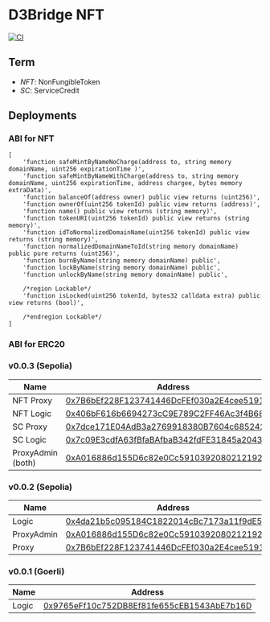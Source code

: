 # D3Bridge NFT
[![CI](https://github.com/d3servelabs/d3bridge-nft/actions/workflows/ci.yml/badge.svg)](https://github.com/d3servelabs/d3bridge-nft/actions/workflows/ci.yml)

## Term
- *NFT*: NonFungibleToken
- *SC*: ServiceCredit
## Deployments

### ABI for NFT

```
[
    'function safeMintByNameNoCharge(address to, string memory domainName, uint256 expirationTime )',
    'function safeMintByNameWithCharge(address to, string memory domainName, uint256 expirationTime, address chargee, bytes memory extraData)',
    'function balanceOf(address owner) public view returns (uint256)',
    'function ownerOf(uint256 tokenId) public view returns (address)',
    'function name() public view returns (string memory)',
    'function tokenURI(uint256 tokenId) public view returns (string memory)',
    'function idToNormalizedDomainName(uint256 tokenId) public view returns (string memory)',
    'function normalizedDomainNameToId(string memory domainName) public pure returns (uint256)',
    'function burnByName(string memory domainName) public',
    'function lockByName(string memory domainName) public',
    'function unlockByName(string memory domainName) public',

    /*region Lockable*/
    'function isLocked(uint256 tokenId, bytes32 calldata extra) public view returns (bool)',

    /*endregion Lockable*/
]
```
### ABI for ERC20



### v0.0.3 (Sepolia)

| Name                | Address                                                                                                                            |
| ------------------- | ---------------------------------------------------------------------------------------------------------------------------------- |
| NFT Proxy           | [0x7B6bEf228F123741446DcFEf030a2E4cee519144](https://sepolia.etherscan.io/address/0x7B6bEf228F123741446DcFEf030a2E4cee519144#code) |
| NFT Logic           | [0x406bF616b6694273cC9E789C2FF46Ac3f4B68dF8](https://sepolia.etherscan.io/address/0x406bF616b6694273cC9E789C2FF46Ac3f4B68dF8#code) |
| SC Proxy            | [0x7dce171E04AdB3a2769918380B7604c685242320](https://sepolia.etherscan.io/address/0x7dce171E04AdB3a2769918380B7604c685242320#code) |
| SC Logic            | [0x7c09E3cdfA63fBfaBAfbaB342fdFE31845a20439](https://sepolia.etherscan.io/address/0x7c09E3cdfA63fBfaBAfbaB342fdFE31845a20439#code) |
| ProxyAdmin (both)   | [0xA016886d155D6c82e0Cc59103920802121929F8f](https://sepolia.etherscan.io/address/0xA016886d155D6c82e0Cc59103920802121929F8f#code) |

### v0.0.2 (Sepolia)
| Name       | Address |
| ---------- | ------- |
| Logic      | [0x4da21b5c095184C1822014cBc7173a11f9dE56BA](https://sepolia.etherscan.io/address/0x4da21b5c095184C1822014cBc7173a11f9dE56BA#code) |
| ProxyAdmin | [0xA016886d155D6c82e0Cc59103920802121929F8f](https://sepolia.etherscan.io/address/0xA016886d155D6c82e0Cc59103920802121929F8f#code) |
| Proxy      | [0x7B6bEf228F123741446DcFEf030a2E4cee519144](https://sepolia.etherscan.io/address/0x7B6bEf228F123741446DcFEf030a2E4cee519144#code) |

### v0.0.1 (Goerli)
| Name       | Address |
| ---------- | ------- |
| Logic     | [0x9765eFf10c752DB8Ef81fe655cEB1543AbE7b16D](https://goerli.etherscan.io/address/0x9765eFf10c752DB8Ef81fe655cEB1543AbE7b16D#writeContract) |
